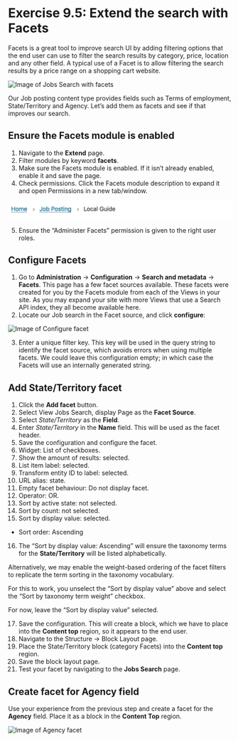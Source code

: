 # Exercise 9.5: Extend the search with Facets

Facets is a great tool to improve search UI by adding filtering options that the end user can use to filter the search results by category, price, location and any other field. A typical use of a Facet is to allow filtering the search results by a price range on a shopping cart website.

![Image of Jobs Search with facets](../.gitbook/assets/158.png)

Our Job posting content type provides fields such as Terms of employment, State/Territory and Agency. Let’s add them as facets and see if that improves our search.

## Ensure the Facets module is enabled

1. Navigate to the **Extend** page.
2. Filter modules by keyword **facets**.
3. Make sure the Facets module is enabled. If it isn’t already enabled, enable it and save the page.
4. Check permissions. Click the Facets module description to expand it and open Permissions in a new tab/window. 

![Image of Facets module enabled](../.gitbook/assets/159%20%281%29.png)

5. Ensure the “Administer Facets” permission is given to the right user roles.

## Configure Facets

1. Go to **Administration** → **Configuration** → **Search and metadata** → **Facets**. This page has a few facet sources available. These facets were created for you by the Facets module from each of the Views in your site. As you may expand your site with more Views that use a Search API index, they all become available here.
2. Locate our Job search in the Facet source, and click **configure**: 

![Image of Configure facet](../.gitbook/assets/160%20%281%29.png)

3. Enter a unique filter key. This key will be used in the query string to identify the facet source, which avoids errors when using multiple facets. We could leave this configuration empty; in which case the Facets will use an internally generated string.

## Add State/Territory facet

1. Click the **Add facet** button.
2. Select View Jobs Search, display Page as the **Facet Source**.
3. Select _State/Territory_ as the **Field**.
4. Enter _State/Territory_ in the **Name** field. This will be used as the facet header.
5. Save the configuration and configure the facet.
6. Widget: List of checkboxes.
7. Show the amount of results: selected.
8. List item label: selected.
9. Transform entity ID to label: selected.
10. URL alias: state.
11. Empty facet behaviour: Do not display facet.
12. Operator: OR.
13. Sort by active state: not selected.
14. Sort by count: not selected.
15. Sort by display value: selected.
 - Sort order: Ascending
16. The “Sort by display value: Ascending” will ensure the taxonomy terms for the **State/Territory** will be listed alphabetically.

   Alternatively, we may enable the weight-based ordering of the facet filters to replicate the term sorting in the taxonomy vocabulary.

   For this to work, you unselect the “Sort by display value” above and select the “Sort by taxonomy term weight” checkbox.

   For now, leave the “Sort by display value” selected.

17. Save the configuration. This will create a block, which we have to place into the **Content top** region, so it appears to the end user.
18. Navigate to the Structure → Block Layout page.
19. Place the State/Territory block \(category Facets\) into the **Content top** region.
20. Save the block layout page.
21. Test your facet by navigating to the **Jobs Search** page. 

## Create facet for Agency field

Use your experience from the previous step and create a facet for the **Agency** field. Place it as a block in the **Content Top** region. 

![Image of Agency facet](../.gitbook/assets/161%20%281%29.png)
